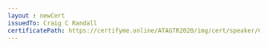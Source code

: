 ```yaml
--- 
layout : newCert 
issuedTo: Craig C Randall
certificatePath: https://certifyme.online/ATAGTR2020/img/cert/speaker/CraigCRandall_dd74d.png
--- 
```

